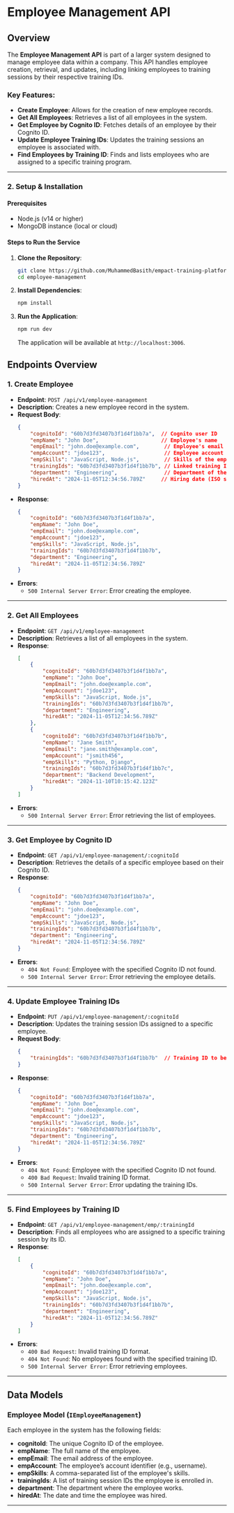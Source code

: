 # Employee Management API

## Overview

The **Employee Management API** is part of a larger system designed to manage employee data within a company. This API handles employee creation, retrieval, and updates, including linking employees to training sessions by their respective training IDs.

### Key Features:
- **Create Employee**: Allows for the creation of new employee records.
- **Get All Employees**: Retrieves a list of all employees in the system.
- **Get Employee by Cognito ID**: Fetches details of an employee by their Cognito ID.
- **Update Employee Training IDs**: Updates the training sessions an employee is associated with.
- **Find Employees by Training ID**: Finds and lists employees who are assigned to a specific training program.

---
### 2. **Setup & Installation**

#### **Prerequisites**

- Node.js (v14 or higher)
- MongoDB instance (local or cloud)

#### **Steps to Run the Service**

1. **Clone the Repository**:
   ```bash
   git clone https://github.com/MuhammedBasith/empact-training-platform/employee-management.git
   cd employee-management
   ```

2. **Install Dependencies**:
   ```bash
   npm install
   ```

3. **Run the Application**:
   ```bash
   npm run dev
   ```

   The application will be available at `http://localhost:3006`.


## Endpoints Overview

### 1. **Create Employee**

- **Endpoint**: `POST /api/v1/employee-management`
- **Description**: Creates a new employee record in the system.
- **Request Body**:
    ```json
    {
        "cognitoId": "60b7d3fd3407b3f1d4f1bb7a",  // Cognito user ID
        "empName": "John Doe",                    // Employee's name
        "empEmail": "john.doe@example.com",        // Employee's email
        "empAccount": "jdoe123",                   // Employee account identifier
        "empSkills": "JavaScript, Node.js",        // Skills of the employee
        "trainingIds": "60b7d3fd3407b3f1d4f1bb7b", // Linked training IDs (optional)
        "department": "Engineering",               // Department of the employee
        "hiredAt": "2024-11-05T12:34:56.789Z"     // Hiring date (ISO string)
    }
    ```
- **Response**:
    ```json
    {
        "cognitoId": "60b7d3fd3407b3f1d4f1bb7a",
        "empName": "John Doe",
        "empEmail": "john.doe@example.com",
        "empAccount": "jdoe123",
        "empSkills": "JavaScript, Node.js",
        "trainingIds": "60b7d3fd3407b3f1d4f1bb7b",
        "department": "Engineering",
        "hiredAt": "2024-11-05T12:34:56.789Z"
    }
    ```
- **Errors**:
    - `500 Internal Server Error`: Error creating the employee.

---

### 2. **Get All Employees**

- **Endpoint**: `GET /api/v1/employee-management`
- **Description**: Retrieves a list of all employees in the system.
- **Response**:
    ```json
    [
        {
            "cognitoId": "60b7d3fd3407b3f1d4f1bb7a",
            "empName": "John Doe",
            "empEmail": "john.doe@example.com",
            "empAccount": "jdoe123",
            "empSkills": "JavaScript, Node.js",
            "trainingIds": "60b7d3fd3407b3f1d4f1bb7b",
            "department": "Engineering",
            "hiredAt": "2024-11-05T12:34:56.789Z"
        },
        {
            "cognitoId": "60b7d3fd3407b3f1d4f1bb7b",
            "empName": "Jane Smith",
            "empEmail": "jane.smith@example.com",
            "empAccount": "jsmith456",
            "empSkills": "Python, Django",
            "trainingIds": "60b7d3fd3407b3f1d4f1bb7c",
            "department": "Backend Development",
            "hiredAt": "2024-11-10T10:15:42.123Z"
        }
    ]
    ```
- **Errors**:
    - `500 Internal Server Error`: Error retrieving the list of employees.

---

### 3. **Get Employee by Cognito ID**

- **Endpoint**: `GET /api/v1/employee-management/:cognitoId`
- **Description**: Retrieves the details of a specific employee based on their Cognito ID.
- **Response**:
    ```json
    {
        "cognitoId": "60b7d3fd3407b3f1d4f1bb7a",
        "empName": "John Doe",
        "empEmail": "john.doe@example.com",
        "empAccount": "jdoe123",
        "empSkills": "JavaScript, Node.js",
        "trainingIds": "60b7d3fd3407b3f1d4f1bb7b",
        "department": "Engineering",
        "hiredAt": "2024-11-05T12:34:56.789Z"
    }
    ```
- **Errors**:
    - `404 Not Found`: Employee with the specified Cognito ID not found.
    - `500 Internal Server Error`: Error retrieving the employee details.

---

### 4. **Update Employee Training IDs**

- **Endpoint**: `PUT /api/v1/employee-management/:cognitoId`
- **Description**: Updates the training session IDs assigned to a specific employee.
- **Request Body**:
    ```json
    {
        "trainingIds": "60b7d3fd3407b3f1d4f1bb7b"  // Training ID to be assigned
    }
    ```
- **Response**:
    ```json
    {
        "cognitoId": "60b7d3fd3407b3f1d4f1bb7a",
        "empName": "John Doe",
        "empEmail": "john.doe@example.com",
        "empAccount": "jdoe123",
        "empSkills": "JavaScript, Node.js",
        "trainingIds": "60b7d3fd3407b3f1d4f1bb7b",
        "department": "Engineering",
        "hiredAt": "2024-11-05T12:34:56.789Z"
    }
    ```
- **Errors**:
    - `404 Not Found`: Employee with the specified Cognito ID not found.
    - `400 Bad Request`: Invalid training ID format.
    - `500 Internal Server Error`: Error updating the training IDs.

---

### 5. **Find Employees by Training ID**

- **Endpoint**: `GET /api/v1/employee-management/emp/:trainingId`
- **Description**: Finds all employees who are assigned to a specific training session by its ID.
- **Response**:
    ```json
    [
        {
            "cognitoId": "60b7d3fd3407b3f1d4f1bb7a",
            "empName": "John Doe",
            "empEmail": "john.doe@example.com",
            "empAccount": "jdoe123",
            "empSkills": "JavaScript, Node.js",
            "trainingIds": "60b7d3fd3407b3f1d4f1bb7b",
            "department": "Engineering",
            "hiredAt": "2024-11-05T12:34:56.789Z"
        }
    ]
    ```
- **Errors**:
    - `400 Bad Request`: Invalid training ID format.
    - `404 Not Found`: No employees found with the specified training ID.
    - `500 Internal Server Error`: Error retrieving employees.

---

## Data Models

### Employee Model (`IEmployeeManagement`)

Each employee in the system has the following fields:

- **cognitoId**: The unique Cognito ID of the employee.
- **empName**: The full name of the employee.
- **empEmail**: The email address of the employee.
- **empAccount**: The employee’s account identifier (e.g., username).
- **empSkills**: A comma-separated list of the employee's skills.
- **trainingIds**: A list of training session IDs the employee is enrolled in.
- **department**: The department where the employee works.
- **hiredAt**: The date and time the employee was hired.

---
